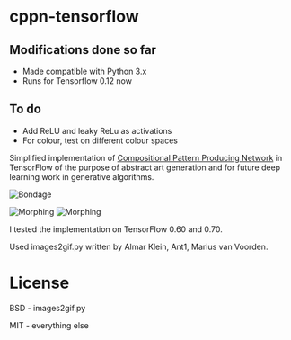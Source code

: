 # cppn-tensorflow

## Modifications done so far
* Made compatible with Python 3.x
* Runs for Tensorflow 0.12 now

## To do
* Add ReLU and leaky ReLu as activations
* For colour, test on different colour spaces

Simplified implementation of [Compositional Pattern Producing Network](https://en.wikipedia.org/wiki/Compositional_pattern-producing_network) in TensorFlow of the purpose of abstract art generation and for future deep learning work in generative algorithms.

![Bondage](https://cdn.rawgit.com/hardmaru/cppn-tensorflow/master/examples/tanh_anim_end.png)

<!--See my blog post at [blog.otoro.net](http://blog.otoro.net/2016/03/25/generating-abstract-patterns-with-tensorflow/) for more details.-->

![Morphing](https://cdn.rawgit.com/hardmaru/cppn-tensorflow/master/examples/cppn.gif)
![Morphing](https://cdn.rawgit.com/hardmaru/cppn-tensorflow/master/examples/output.gif)

I tested the implementation on TensorFlow 0.60 and 0.70.

Used images2gif.py written by Almar Klein, Ant1, Marius van Voorden.

# License

BSD - images2gif.py

MIT - everything else
